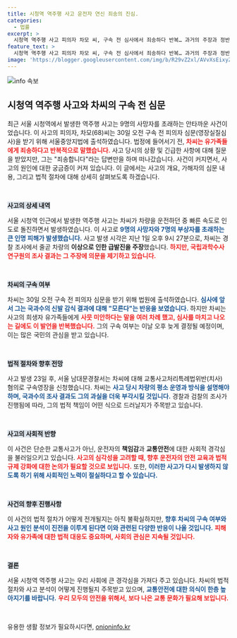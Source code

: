```yaml
---
title: 시청역 역주행 사고 운전자 연신 죄송의 진심.
categories:
  - 법률
excerpt: >
  시청역 역주행 사고 피의자 차모 씨, 구속 전 심사에서 죄송하다 반복… 과거의 주장과 정반대 증거에 법정 관심 집중! 그의 구속 여부는 오늘 오후 결정될 예정.
feature_text: >
  시청역 역주행 사고 피의자 차모 씨, 구속 전 심사에서 죄송하다 반복… 과거의 주장과 정반대 증거에 법정 관심 집중! 그의 구속 여부는 오늘 오후 결정될 예정.
image: 'https://blogger.googleusercontent.com/img/b/R29vZ2xl/AVvXsEixyZcFfHzMRdzZMjFBmAUKJYCLCGyLL1o632UiGVXcaFdKo_bkvkuCioo0uUKlGfBVcT3P84aROyZIXSBEx3Aw5nCQ3pTgDom1WDC4m8eifvWiAmWEEVb4x6G_l8C0QH225ldMjyaFvpxGEBGNO37VmDTDMHGhJPq73UglMfDca1-0aw/s1600/blogspot.png'
---
```


<p><img src="https://blogger.googleusercontent.com/img/b/R29vZ2xl/AVvXsEixyZcFfHzMRdzZMjFBmAUKJYCLCGyLL1o632UiGVXcaFdKo_bkvkuCioo0uUKlGfBVcT3P84aROyZIXSBEx3Aw5nCQ3pTgDom1WDC4m8eifvWiAmWEEVb4x6G_l8C0QH225ldMjyaFvpxGEBGNO37VmDTDMHGhJPq73UglMfDca1-0aw/s1600/blogspot.png" alt="info 속보" /></p>

<h2 data-ke-size="size26">시청역 역주행 사고와 차씨의 구속 전 심문</h2>

<p data-ke-size="size16">최근 서울 시청역에서 발생한 역주행 사고는 9명의 사망자를 초래하는 안타까운 사건이었습니다. 이 사고의 피의자, 차모(68)씨는 30일 오전 구속 전 피의자 심문(영장실질심사)을 받기 위해 서울중앙지법에 출석하였습니다. 법정에 들어서기 전, <b><span style="color: #ee2323;">차씨는 유가족들에게 죄송하다고 반복적으로 말했습니다.</span></b> 사고 당시의 상황 및 긴급한 사항에 대해 질문을 받았지만, 그는 "죄송합니다"라는 답변만을 하며 떠나갔습니다. 사건이 커지면서, 사고의 원인에 대한 궁금증이 커져 있습니다. 이 글에서는 사고의 개요, 가해자의 심문 내용, 그리고 법적 절차에 대해 상세히 살펴보도록 하겠습니다.</p>

<p data-ke-size="size16">&nbsp;</p>

<p><b><span style="background-color: #21538527;">사고의 상세 내역</span></b></p>

<p data-ke-size="size16">서울 시청역 인근에서 발생한 역주행 사고는 차씨가 차량을 운전하던 중 빠른 속도로 인도로 돌진하면서 발생하였습니다. 이 사고로 <b><span style="color: #1a5490;">9명의 사망자와 7명의 부상자를 초래하는 큰 인명 피해가 발생했습니다.</span></b> 사고 발생 시각은 지난 1일 오후 9시 27분으로, 차씨는 경찰 조사에서 줄곧 차량의 <b>이상으로 인한 급발진을 주장</b>했습니다. <b><span style="color: #ee2323;">하지만, 국립과학수사연구원의 조사 결과는 그 주장에 의문을 제기하고 있습니다.</span></b></p>

<p data-ke-size="size16">&nbsp;</p>

<p><b><span style="background-color: #21538527;">차씨의 구속 여부</span></b></p>

<p data-ke-size="size16">차씨는 30일 오전 구속 전 피의자 심문을 받기 위해 법원에 출석하였습니다. <b><span style="color: #1a5490;">심사에 앞서 그는 국과수의 신발 감식 결과에 대해 "모른다"는 반응을 보였습니다.</span></b> 하지만 차씨는 사고의 희생자 유가족들에게 <b><span style="color: #ee2323;">사뭇 미안하다는 말을 여러 차례 했고, 심사를 마치고 나오는 길에도 이 발언을 반복했습니다.</span></b> 그의 구속 여부는 이날 오후 늦게 결정될 예정이며, 이는 많은 국민의 관심을 받고 있습니다.</p>

<p data-ke-size="size16">&nbsp;</p>

<p><b><span style="background-color: #21538527;">법적 절차와 향후 전망</span></b></p>

<p data-ke-size="size16">사고 발생 23일 후, 서울 남대문경찰서는 차씨에 대해 교통사고처리특례법위반(치사) 혐의로 구속영장을 신청했습니다. 차씨는 <b><span style="color: #1a5490;">사고 당시 차량의 평소 운영과 방식을 설명해야 하며, 국과수의 조사 결과도 그의 과실을 더욱 부각시킬 것입니다.</span></b> 경찰과 검찰의 조사가 진행됨에 따라, 그의 법적 책임이 어떤 식으로 드러날지가 주목받고 있습니다.</p>

<p data-ke-size="size16">&nbsp;</p>

<p><b><span style="background-color: #21538527;">사고의 사회적 반향</span></b></p>

<p data-ke-size="size16">이 사건은 단순한 교통사고가 아닌, 운전자의 <b>책임감</b>과 <b>교통안전</b>에 대한 사회적 경각심을 불러일으키고 있습니다. <b><span style="color: #ee2323;">사고의 심각성을 고려할 때, 향후 운전자의 안전 교육과 법적 규제 강화에 대한 논의가 필요할 것으로 보입니다.</span></b> 또한, <b><span style="color: #1a5490;">이러한 사고가 다시 발생하지 않도록 하기 위해 사회적인 노력이 절실하다고 할 수 있습니다.</span></b></p>

<p data-ke-size="size16">&nbsp;</p>

<p><b><span style="background-color: #21538527;">사건의 향후 진행사항</span></b></p>

<p data-ke-size="size16">이 사건의 법적 절차가 어떻게 전개될지는 아직 불확실하지만, <b><span style="color: #1a5490;">향후 차씨의 구속 여부와 사고 원인 분석이 진전을 이루게 된다면 이와 관련된 다양한 반응이 나올 것입니다.</span></b> <b><span style="color: #ee2323;">피해자와 유가족에 대한 법적 대응도 중요하며, 사회의 관심은 지속될 것입니다.</span></b></p>

<p data-ke-size="size16">&nbsp;</p>

<p><b><span style="background-color: #21538527;">결론</span></b></p>

<p data-ke-size="size16">서울 시청역 역주행 사고는 우리 사회에 큰 경각심을 가져다 주고 있습니다. 차씨의 법적 절차와 사고 분석이 어떻게 진행될지 주목받고 있으며, <b><span style="color: #1a5490;">교통안전에 대한 의식이 한층 높아지기를 바랍니다.</span></b> <b><span style="color: #ee2323;">우리 모두의 안전을 위해서, 보다 나은 교통 문화가 필요해 보입니다.</span></b></p>

<p data-ke-size="size16">&nbsp;</p>
유용한 생활 정보가 필요하시다면, <a href="https://onioninfo.kr" rel="dofollow">onioninfo.kr</a>


